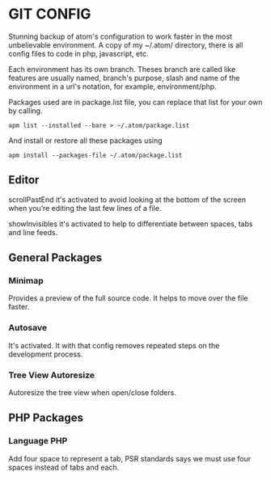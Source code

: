 # GIT CONFIG

Stunning backup of atom's configuration to work faster in the most unbelievable
environment. A copy of my ~/.atom/ directory, there is all config files to code
in php, javascript, etc.

Each environment has its own branch. Theses branch are called like features are
usually named, branch's purpose, slash and name of the environment in a url's
notation, for example, environment/php.

Packages used are in package.list file, you can replace that list for your own
by calling.

```shell
apm list --installed --bare > ~/.atom/package.list
```

And install or restore all these packages using

```shell
apm install --packages-file ~/.atom/package.list
```

## Editor

scrollPastEnd it's activated to avoid looking at the bottom of the screen when
you’re editing the last few lines of a file.

showInvisibles it's activated to help to differentiate between spaces, tabs and
line feeds.

## General Packages

### Minimap

Provides a preview of the full source code. It helps to move over the file
faster.

### Autosave

It's activated. It with that config removes repeated steps on the development
process.

### Tree View Autoresize

Autoresize the tree view when open/close folders.

## PHP Packages

### Language PHP

Add four space to represent a tab, PSR standards says we must use four spaces
instead of tabs and each.
